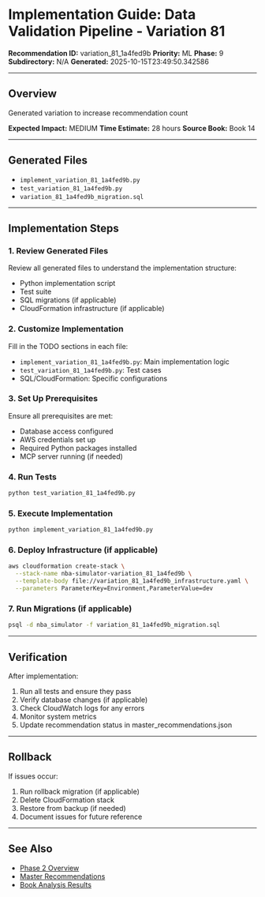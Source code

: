 # Implementation Guide: Data Validation Pipeline - Variation 81

**Recommendation ID:** variation_81_1a4fed9b
**Priority:** ML
**Phase:** 9
**Subdirectory:** N/A
**Generated:** 2025-10-15T23:49:50.342586

---

## Overview

Generated variation to increase recommendation count

**Expected Impact:** MEDIUM
**Time Estimate:** 28 hours
**Source Book:** Book 14

---

## Generated Files

- `implement_variation_81_1a4fed9b.py`
- `test_variation_81_1a4fed9b.py`
- `variation_81_1a4fed9b_migration.sql`

---

## Implementation Steps

### 1. Review Generated Files

Review all generated files to understand the implementation structure:
- Python implementation script
- Test suite
- SQL migrations (if applicable)
- CloudFormation infrastructure (if applicable)

### 2. Customize Implementation

Fill in the TODO sections in each file:
- `implement_variation_81_1a4fed9b.py`: Main implementation logic
- `test_variation_81_1a4fed9b.py`: Test cases
- SQL/CloudFormation: Specific configurations

### 3. Set Up Prerequisites

Ensure all prerequisites are met:
- Database access configured
- AWS credentials set up
- Required Python packages installed
- MCP server running (if needed)

### 4. Run Tests

```bash
python test_variation_81_1a4fed9b.py
```

### 5. Execute Implementation

```bash
python implement_variation_81_1a4fed9b.py
```

### 6. Deploy Infrastructure (if applicable)

```bash
aws cloudformation create-stack \
  --stack-name nba-simulator-variation_81_1a4fed9b \
  --template-body file://variation_81_1a4fed9b_infrastructure.yaml \
  --parameters ParameterKey=Environment,ParameterValue=dev
```

### 7. Run Migrations (if applicable)

```bash
psql -d nba_simulator -f variation_81_1a4fed9b_migration.sql
```

---

## Verification

After implementation:
1. Run all tests and ensure they pass
2. Verify database changes (if applicable)
3. Check CloudWatch logs for any errors
4. Monitor system metrics
5. Update recommendation status in master_recommendations.json

---

## Rollback

If issues occur:
1. Run rollback migration (if applicable)
2. Delete CloudFormation stack
3. Restore from backup (if needed)
4. Document issues for future reference

---

## See Also

- [Phase 2 Overview](/Users/ryanranft/nba-simulator-aws/docs/phases/phase_9/)
- [Master Recommendations](/Users/ryanranft/nba-mcp-synthesis/analysis_results/master_recommendations.json)
- [Book Analysis Results](/Users/ryanranft/nba-mcp-synthesis/analysis_results/)
